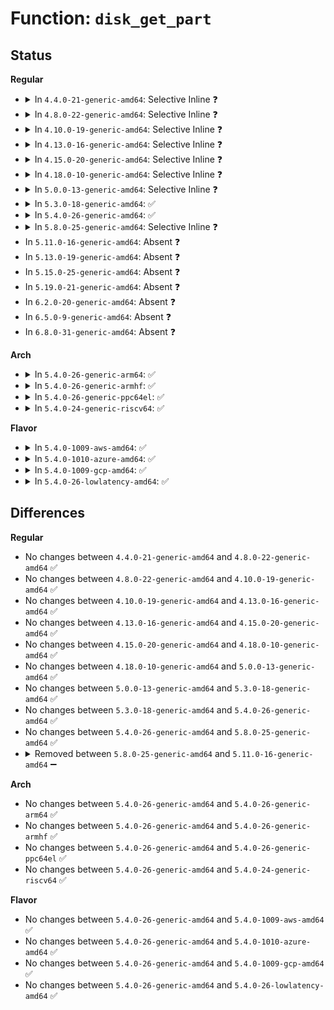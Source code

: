# Function: <code>disk_get_part</code>

## Status
<b>Regular</b>
<ul>
<li>
<details>
<summary>In <code>4.4.0-21-generic-amd64</code>: Selective Inline ❓</summary>

```c
struct hd_struct * disk_get_part(struct gendisk * disk, int partno)
```

```json
{
  "name": "disk_get_part",
  "collision_type": "Unique Global",
  "inline_type": "Selective",
  "funcs": [
    {
      "addr": 18446744071582816592,
      "name": "disk_get_part",
      "external": true,
      "loc": "block/genhd.c:61",
      "file": "block/genhd.c",
      "inline": "not declared, inlined",
      "caller_inline": [
        "block/genhd.c:bdget_disk",
        "block/genhd.c:blk_lookup_devt"
      ],
      "caller_func": [
        "init/do_mounts.c:name_to_dev_t",
        "fs/block_dev.c:__blkdev_get",
        "fs/block_dev.c:__blkdev_get",
        "block/ioctl.c:blkpg_ioctl",
        "block/ioctl.c:blkpg_ioctl"
      ]
    }
  ],
  "symbols": [
    {
      "addr": 18446744071582816592,
      "name": "disk_get_part",
      "section": ".text",
      "bind": "STB_GLOBAL",
      "size": 59
    }
  ]
}
```
</details>
</li>
<li>
<details>
<summary>In <code>4.8.0-22-generic-amd64</code>: Selective Inline ❓</summary>

```c
struct hd_struct * disk_get_part(struct gendisk * disk, int partno)
```

```json
{
  "name": "disk_get_part",
  "collision_type": "Unique Global",
  "inline_type": "Selective",
  "funcs": [
    {
      "addr": 18446744071583098060,
      "name": "disk_get_part",
      "external": true,
      "loc": "block/genhd.c:62",
      "file": "block/genhd.c",
      "inline": "not declared, inlined",
      "caller_inline": [
        "block/genhd.c:blk_lookup_devt",
        "block/genhd.c:bdget_disk"
      ],
      "caller_func": [
        "init/do_mounts.c:name_to_dev_t",
        "fs/block_dev.c:__blkdev_get",
        "fs/block_dev.c:__blkdev_get",
        "block/ioctl.c:blkpg_ioctl",
        "block/ioctl.c:blkpg_ioctl"
      ]
    }
  ],
  "symbols": [
    {
      "addr": 18446744071583095744,
      "name": "disk_get_part",
      "section": ".text",
      "bind": "STB_GLOBAL",
      "size": 62
    }
  ]
}
```
</details>
</li>
<li>
<details>
<summary>In <code>4.10.0-19-generic-amd64</code>: Selective Inline ❓</summary>

```c
struct hd_struct * disk_get_part(struct gendisk * disk, int partno)
```

```json
{
  "name": "disk_get_part",
  "collision_type": "Unique Global",
  "inline_type": "Selective",
  "funcs": [
    {
      "addr": 18446744071583209564,
      "name": "disk_get_part",
      "external": true,
      "loc": "block/genhd.c:62",
      "file": "block/genhd.c",
      "inline": "not declared, inlined",
      "caller_inline": [
        "block/genhd.c:blk_lookup_devt",
        "block/genhd.c:bdget_disk"
      ],
      "caller_func": [
        "init/do_mounts.c:name_to_dev_t",
        "fs/block_dev.c:__blkdev_get",
        "fs/block_dev.c:__blkdev_get",
        "block/ioctl.c:blkpg_ioctl",
        "block/ioctl.c:blkpg_ioctl"
      ]
    }
  ],
  "symbols": [
    {
      "addr": 18446744071583207248,
      "name": "disk_get_part",
      "section": ".text",
      "bind": "STB_GLOBAL",
      "size": 62
    }
  ]
}
```
</details>
</li>
<li>
<details>
<summary>In <code>4.13.0-16-generic-amd64</code>: Selective Inline ❓</summary>

```c
struct hd_struct * disk_get_part(struct gendisk * disk, int partno)
```

```json
{
  "name": "disk_get_part",
  "collision_type": "Unique Global",
  "inline_type": "Selective",
  "funcs": [
    {
      "addr": 18446744071583267756,
      "name": "disk_get_part",
      "external": true,
      "loc": "block/genhd.c:62",
      "file": "block/genhd.c",
      "inline": "not declared, inlined",
      "caller_inline": [
        "block/genhd.c:blk_lookup_devt",
        "block/genhd.c:bdget_disk"
      ],
      "caller_func": [
        "fs/block_dev.c:__blkdev_get",
        "fs/block_dev.c:__blkdev_get",
        "block/ioctl.c:blkpg_ioctl",
        "block/ioctl.c:blkpg_ioctl"
      ]
    }
  ],
  "symbols": [
    {
      "addr": 18446744071583265424,
      "name": "disk_get_part",
      "section": ".text",
      "bind": "STB_GLOBAL",
      "size": 67
    }
  ]
}
```
</details>
</li>
<li>
<details>
<summary>In <code>4.15.0-20-generic-amd64</code>: Selective Inline ❓</summary>

```c
struct hd_struct * disk_get_part(struct gendisk * disk, int partno)
```

```json
{
  "name": "disk_get_part",
  "collision_type": "Unique Global",
  "inline_type": "Selective",
  "funcs": [
    {
      "addr": 18446744071583447484,
      "name": "disk_get_part",
      "external": true,
      "loc": "block/genhd.c:108",
      "file": "block/genhd.c",
      "inline": "not declared, inlined",
      "caller_inline": [
        "block/genhd.c:blk_lookup_devt",
        "block/genhd.c:bdget_disk"
      ],
      "caller_func": [
        "fs/block_dev.c:__blkdev_get",
        "fs/block_dev.c:__blkdev_get",
        "block/ioctl.c:blkpg_ioctl",
        "block/ioctl.c:blkpg_ioctl"
      ]
    }
  ],
  "symbols": [
    {
      "addr": 18446744071583445072,
      "name": "disk_get_part",
      "section": ".text",
      "bind": "STB_GLOBAL",
      "size": 67
    }
  ]
}
```
</details>
</li>
<li>
<details>
<summary>In <code>4.18.0-10-generic-amd64</code>: Selective Inline ❓</summary>

```c
struct hd_struct * disk_get_part(struct gendisk * disk, int partno)
```

```json
{
  "name": "disk_get_part",
  "collision_type": "Unique Global",
  "inline_type": "Selective",
  "funcs": [
    {
      "addr": 18446744071583658944,
      "name": "disk_get_part",
      "external": true,
      "loc": "block/genhd.c:120",
      "file": "block/genhd.c",
      "inline": "not declared, inlined",
      "caller_inline": [
        "block/genhd.c:blk_lookup_devt",
        "block/genhd.c:bdget_disk"
      ],
      "caller_func": [
        "fs/block_dev.c:__blkdev_get",
        "fs/block_dev.c:__blkdev_get",
        "block/ioctl.c:blkpg_ioctl",
        "block/ioctl.c:blkpg_ioctl"
      ]
    }
  ],
  "symbols": [
    {
      "addr": 18446744071583656336,
      "name": "disk_get_part",
      "section": ".text",
      "bind": "STB_GLOBAL",
      "size": 67
    }
  ]
}
```
</details>
</li>
<li>
<details>
<summary>In <code>5.0.0-13-generic-amd64</code>: Selective Inline ❓</summary>

```c
struct hd_struct * disk_get_part(struct gendisk * disk, int partno)
```

```json
{
  "name": "disk_get_part",
  "collision_type": "Unique Global",
  "inline_type": "Selective",
  "funcs": [
    {
      "addr": 18446744071583765216,
      "name": "disk_get_part",
      "external": true,
      "loc": "block/genhd.c:133",
      "file": "block/genhd.c",
      "inline": "not declared, inlined",
      "caller_inline": [
        "block/genhd.c:blk_lookup_devt",
        "block/genhd.c:bdget_disk"
      ],
      "caller_func": [
        "fs/block_dev.c:__blkdev_get",
        "fs/block_dev.c:__blkdev_get",
        "block/ioctl.c:blkpg_ioctl",
        "block/ioctl.c:blkpg_ioctl"
      ]
    }
  ],
  "symbols": [
    {
      "addr": 18446744071583762608,
      "name": "disk_get_part",
      "section": ".text",
      "bind": "STB_GLOBAL",
      "size": 67
    }
  ]
}
```
</details>
</li>
<li>
<details>
<summary>In <code>5.3.0-18-generic-amd64</code>: ✅</summary>

```c
struct hd_struct * disk_get_part(struct gendisk * disk, int partno)
```

```json
{
  "name": "disk_get_part",
  "collision_type": "Unique Global",
  "inline_type": "No",
  "funcs": [
    {
      "addr": 18446744071583952080,
      "name": "disk_get_part",
      "external": true,
      "loc": "block/genhd.c:134",
      "file": "block/genhd.c",
      "inline": "seen, unknown",
      "caller_inline": [],
      "caller_func": [
        "fs/block_dev.c:__blkdev_get",
        "fs/block_dev.c:__blkdev_get",
        "block/ioctl.c:blkpg_ioctl",
        "block/ioctl.c:blkpg_ioctl",
        "block/genhd.c:blk_lookup_devt",
        "block/genhd.c:bdget_disk"
      ]
    }
  ],
  "symbols": [
    {
      "addr": 18446744071583952080,
      "name": "disk_get_part",
      "section": ".text",
      "bind": "STB_GLOBAL",
      "size": 72
    }
  ]
}
```
</details>
</li>
<li>
<details>
<summary>In <code>5.4.0-26-generic-amd64</code>: ✅</summary>

```c
struct hd_struct * disk_get_part(struct gendisk * disk, int partno)
```

```json
{
  "name": "disk_get_part",
  "collision_type": "Unique Global",
  "inline_type": "No",
  "funcs": [
    {
      "addr": 18446744071584055568,
      "name": "disk_get_part",
      "external": true,
      "loc": "block/genhd.c:134",
      "file": "block/genhd.c",
      "inline": "seen, unknown",
      "caller_inline": [],
      "caller_func": [
        "fs/block_dev.c:__blkdev_get",
        "fs/block_dev.c:__blkdev_get",
        "block/ioctl.c:blkpg_ioctl",
        "block/ioctl.c:blkpg_ioctl",
        "block/genhd.c:blk_lookup_devt",
        "block/genhd.c:bdget_disk"
      ]
    }
  ],
  "symbols": [
    {
      "addr": 18446744071584055568,
      "name": "disk_get_part",
      "section": ".text",
      "bind": "STB_GLOBAL",
      "size": 72
    }
  ]
}
```
</details>
</li>
<li>
<details>
<summary>In <code>5.8.0-25-generic-amd64</code>: Selective Inline ❓</summary>

```c
struct hd_struct * disk_get_part(struct gendisk * disk, int partno)
```

```json
{
  "name": "disk_get_part",
  "collision_type": "Unique Global",
  "inline_type": "Selective",
  "funcs": [
    {
      "addr": 18446744071584461179,
      "name": "disk_get_part",
      "external": true,
      "loc": "block/genhd.c:171",
      "file": "block/genhd.c",
      "inline": "not declared, inlined",
      "caller_inline": [
        "block/genhd.c:blk_lookup_devt",
        "block/genhd.c:bdget_disk"
      ],
      "caller_func": [
        "init/do_mounts.c:devt_from_partuuid",
        "fs/block_dev.c:__blkdev_get",
        "fs/block_dev.c:__blkdev_get",
        "block/partitions/core.c:bdev_resize_partition",
        "block/partitions/core.c:bdev_del_partition"
      ]
    }
  ],
  "symbols": [
    {
      "addr": 18446744071584458752,
      "name": "disk_get_part",
      "section": ".text",
      "bind": "STB_GLOBAL",
      "size": 71
    }
  ]
}
```
</details>
</li>
<li>
In <code>5.11.0-16-generic-amd64</code>: Absent ❓
</li>
<li>
In <code>5.13.0-19-generic-amd64</code>: Absent ❓
</li>
<li>
In <code>5.15.0-25-generic-amd64</code>: Absent ❓
</li>
<li>
In <code>5.19.0-21-generic-amd64</code>: Absent ❓
</li>
<li>
In <code>6.2.0-20-generic-amd64</code>: Absent ❓
</li>
<li>
In <code>6.5.0-9-generic-amd64</code>: Absent ❓
</li>
<li>
In <code>6.8.0-31-generic-amd64</code>: Absent ❓
</li>
</ul>
<b>Arch</b>
<ul>
<li>
<details>
<summary>In <code>5.4.0-26-generic-arm64</code>: ✅</summary>

```c
struct hd_struct * disk_get_part(struct gendisk * disk, int partno)
```

```json
{
  "name": "disk_get_part",
  "collision_type": "Unique Global",
  "inline_type": "No",
  "funcs": [
    {
      "addr": 18446603336495895376,
      "name": "disk_get_part",
      "external": true,
      "loc": "block/genhd.c:134",
      "file": "block/genhd.c",
      "inline": "seen, unknown",
      "caller_inline": [],
      "caller_func": [
        "fs/block_dev.c:__blkdev_get",
        "fs/block_dev.c:__blkdev_get",
        "block/ioctl.c:blkpg_ioctl",
        "block/ioctl.c:blkpg_ioctl",
        "block/genhd.c:blk_lookup_devt",
        "block/genhd.c:bdget_disk"
      ]
    }
  ],
  "symbols": [
    {
      "addr": 18446603336495895376,
      "name": "disk_get_part",
      "section": ".text",
      "bind": "STB_GLOBAL",
      "size": 112
    }
  ]
}
```
</details>
</li>
<li>
<details>
<summary>In <code>5.4.0-26-generic-armhf</code>: ✅</summary>

```c
struct hd_struct * disk_get_part(struct gendisk * disk, int partno)
```

```json
{
  "name": "disk_get_part",
  "collision_type": "Unique Global",
  "inline_type": "No",
  "funcs": [
    {
      "addr": 3229238764,
      "name": "disk_get_part",
      "external": true,
      "loc": "block/genhd.c:134",
      "file": "block/genhd.c",
      "inline": "seen, unknown",
      "caller_inline": [],
      "caller_func": [
        "fs/block_dev.c:__blkdev_get",
        "fs/block_dev.c:__blkdev_get",
        "block/ioctl.c:blkpg_ioctl",
        "block/ioctl.c:blkpg_ioctl",
        "block/genhd.c:blk_lookup_devt",
        "block/genhd.c:bdget_disk"
      ]
    }
  ],
  "symbols": [
    {
      "addr": 3229238764,
      "name": "disk_get_part",
      "section": ".text",
      "bind": "STB_GLOBAL",
      "size": 88
    }
  ]
}
```
</details>
</li>
<li>
<details>
<summary>In <code>5.4.0-26-generic-ppc64el</code>: ✅</summary>

```c
struct hd_struct * disk_get_part(struct gendisk * disk, int partno)
```

```json
{
  "name": "disk_get_part",
  "collision_type": "Unique Global",
  "inline_type": "No",
  "funcs": [
    {
      "addr": 13835058055290100064,
      "name": "disk_get_part",
      "external": true,
      "loc": "block/genhd.c:134",
      "file": "block/genhd.c",
      "inline": "seen, unknown",
      "caller_inline": [],
      "caller_func": [
        "fs/block_dev.c:__blkdev_get",
        "fs/block_dev.c:__blkdev_get",
        "block/ioctl.c:blkpg_ioctl",
        "block/ioctl.c:blkpg_ioctl",
        "block/genhd.c:blk_lookup_devt",
        "block/genhd.c:bdget_disk"
      ]
    }
  ],
  "symbols": [
    {
      "addr": 13835058055290100064,
      "name": "disk_get_part",
      "section": ".text",
      "bind": "STB_GLOBAL",
      "size": 148
    }
  ]
}
```
</details>
</li>
<li>
<details>
<summary>In <code>5.4.0-24-generic-riscv64</code>: ✅</summary>

```c
struct hd_struct * disk_get_part(struct gendisk * disk, int partno)
```

```json
{
  "name": "disk_get_part",
  "collision_type": "Unique Global",
  "inline_type": "No",
  "funcs": [
    {
      "addr": 18446743936275012400,
      "name": "disk_get_part",
      "external": true,
      "loc": "block/genhd.c:134",
      "file": "block/genhd.c",
      "inline": "seen, unknown",
      "caller_inline": [],
      "caller_func": [
        "fs/block_dev.c:__blkdev_get",
        "fs/block_dev.c:__blkdev_get",
        "block/ioctl.c:blkpg_ioctl",
        "block/ioctl.c:blkpg_ioctl",
        "block/genhd.c:blk_lookup_devt",
        "block/genhd.c:bdget_disk"
      ]
    }
  ],
  "symbols": [
    {
      "addr": 18446743936275012400,
      "name": "disk_get_part",
      "section": ".text",
      "bind": "STB_GLOBAL",
      "size": 96
    }
  ]
}
```
</details>
</li>
</ul>
<b>Flavor</b>
<ul>
<li>
<details>
<summary>In <code>5.4.0-1009-aws-amd64</code>: ✅</summary>

```c
struct hd_struct * disk_get_part(struct gendisk * disk, int partno)
```

```json
{
  "name": "disk_get_part",
  "collision_type": "Unique Global",
  "inline_type": "No",
  "funcs": [
    {
      "addr": 18446744071584024304,
      "name": "disk_get_part",
      "external": true,
      "loc": "block/genhd.c:134",
      "file": "block/genhd.c",
      "inline": "seen, unknown",
      "caller_inline": [],
      "caller_func": [
        "fs/block_dev.c:__blkdev_get",
        "fs/block_dev.c:__blkdev_get",
        "block/ioctl.c:blkpg_ioctl",
        "block/ioctl.c:blkpg_ioctl",
        "block/genhd.c:blk_lookup_devt",
        "block/genhd.c:bdget_disk"
      ]
    }
  ],
  "symbols": [
    {
      "addr": 18446744071584024304,
      "name": "disk_get_part",
      "section": ".text",
      "bind": "STB_GLOBAL",
      "size": 72
    }
  ]
}
```
</details>
</li>
<li>
<details>
<summary>In <code>5.4.0-1010-azure-amd64</code>: ✅</summary>

```c
struct hd_struct * disk_get_part(struct gendisk * disk, int partno)
```

```json
{
  "name": "disk_get_part",
  "collision_type": "Unique Global",
  "inline_type": "No",
  "funcs": [
    {
      "addr": 18446744071583960112,
      "name": "disk_get_part",
      "external": true,
      "loc": "block/genhd.c:134",
      "file": "block/genhd.c",
      "inline": "seen, unknown",
      "caller_inline": [],
      "caller_func": [
        "fs/block_dev.c:__blkdev_get",
        "fs/block_dev.c:__blkdev_get",
        "block/ioctl.c:blkpg_ioctl",
        "block/ioctl.c:blkpg_ioctl",
        "block/genhd.c:blk_lookup_devt",
        "block/genhd.c:bdget_disk"
      ]
    }
  ],
  "symbols": [
    {
      "addr": 18446744071583960112,
      "name": "disk_get_part",
      "section": ".text",
      "bind": "STB_GLOBAL",
      "size": 72
    }
  ]
}
```
</details>
</li>
<li>
<details>
<summary>In <code>5.4.0-1009-gcp-amd64</code>: ✅</summary>

```c
struct hd_struct * disk_get_part(struct gendisk * disk, int partno)
```

```json
{
  "name": "disk_get_part",
  "collision_type": "Unique Global",
  "inline_type": "No",
  "funcs": [
    {
      "addr": 18446744071584008064,
      "name": "disk_get_part",
      "external": true,
      "loc": "block/genhd.c:134",
      "file": "block/genhd.c",
      "inline": "seen, unknown",
      "caller_inline": [],
      "caller_func": [
        "fs/block_dev.c:__blkdev_get",
        "fs/block_dev.c:__blkdev_get",
        "block/ioctl.c:blkpg_ioctl",
        "block/ioctl.c:blkpg_ioctl",
        "block/genhd.c:blk_lookup_devt",
        "block/genhd.c:bdget_disk"
      ]
    }
  ],
  "symbols": [
    {
      "addr": 18446744071584008064,
      "name": "disk_get_part",
      "section": ".text",
      "bind": "STB_GLOBAL",
      "size": 72
    }
  ]
}
```
</details>
</li>
<li>
<details>
<summary>In <code>5.4.0-26-lowlatency-amd64</code>: ✅</summary>

```c
struct hd_struct * disk_get_part(struct gendisk * disk, int partno)
```

```json
{
  "name": "disk_get_part",
  "collision_type": "Unique Global",
  "inline_type": "No",
  "funcs": [
    {
      "addr": 18446744071584110528,
      "name": "disk_get_part",
      "external": true,
      "loc": "block/genhd.c:134",
      "file": "block/genhd.c",
      "inline": "seen, unknown",
      "caller_inline": [],
      "caller_func": [
        "fs/block_dev.c:__blkdev_get",
        "fs/block_dev.c:__blkdev_get",
        "block/ioctl.c:blkpg_ioctl",
        "block/ioctl.c:blkpg_ioctl",
        "block/genhd.c:blk_lookup_devt",
        "block/genhd.c:bdget_disk"
      ]
    }
  ],
  "symbols": [
    {
      "addr": 18446744071584110528,
      "name": "disk_get_part",
      "section": ".text",
      "bind": "STB_GLOBAL",
      "size": 94
    }
  ]
}
```
</details>
</li>
</ul>

## Differences
<b>Regular</b>
<ul>
<li>
No changes between <code>4.4.0-21-generic-amd64</code> and <code>4.8.0-22-generic-amd64</code> ✅
</li>
<li>
No changes between <code>4.8.0-22-generic-amd64</code> and <code>4.10.0-19-generic-amd64</code> ✅
</li>
<li>
No changes between <code>4.10.0-19-generic-amd64</code> and <code>4.13.0-16-generic-amd64</code> ✅
</li>
<li>
No changes between <code>4.13.0-16-generic-amd64</code> and <code>4.15.0-20-generic-amd64</code> ✅
</li>
<li>
No changes between <code>4.15.0-20-generic-amd64</code> and <code>4.18.0-10-generic-amd64</code> ✅
</li>
<li>
No changes between <code>4.18.0-10-generic-amd64</code> and <code>5.0.0-13-generic-amd64</code> ✅
</li>
<li>
No changes between <code>5.0.0-13-generic-amd64</code> and <code>5.3.0-18-generic-amd64</code> ✅
</li>
<li>
No changes between <code>5.3.0-18-generic-amd64</code> and <code>5.4.0-26-generic-amd64</code> ✅
</li>
<li>
No changes between <code>5.4.0-26-generic-amd64</code> and <code>5.8.0-25-generic-amd64</code> ✅
</li>
<li>
<details>
<summary>Removed between <code>5.8.0-25-generic-amd64</code> and <code>5.11.0-16-generic-amd64</code> ➖</summary>

```c
struct hd_struct * disk_get_part(struct gendisk * disk, int partno)
```
</details>
</li>
</ul>
<b>Arch</b>
<ul>
<li>
No changes between <code>5.4.0-26-generic-amd64</code> and <code>5.4.0-26-generic-arm64</code> ✅
</li>
<li>
No changes between <code>5.4.0-26-generic-amd64</code> and <code>5.4.0-26-generic-armhf</code> ✅
</li>
<li>
No changes between <code>5.4.0-26-generic-amd64</code> and <code>5.4.0-26-generic-ppc64el</code> ✅
</li>
<li>
No changes between <code>5.4.0-26-generic-amd64</code> and <code>5.4.0-24-generic-riscv64</code> ✅
</li>
</ul>
<b>Flavor</b>
<ul>
<li>
No changes between <code>5.4.0-26-generic-amd64</code> and <code>5.4.0-1009-aws-amd64</code> ✅
</li>
<li>
No changes between <code>5.4.0-26-generic-amd64</code> and <code>5.4.0-1010-azure-amd64</code> ✅
</li>
<li>
No changes between <code>5.4.0-26-generic-amd64</code> and <code>5.4.0-1009-gcp-amd64</code> ✅
</li>
<li>
No changes between <code>5.4.0-26-generic-amd64</code> and <code>5.4.0-26-lowlatency-amd64</code> ✅
</li>
</ul>
